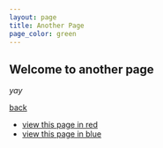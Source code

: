 ```yaml
---
layout: page
title: Another Page
page_color: green
---
```


## Welcome to another page

_yay_

[back](./)

- [view this page in red](another-page-in-red)
- [view this page in blue](another-page)
